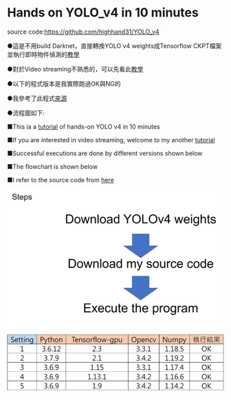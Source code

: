 # Hands on YOLO_v4 in 10 minutes

source code:https://github.com/highhand31/YOLO_v4

●這是不用build Darknet，直接轉換YOLO v4 weights成Tensorflow CKPT檔案並執行即時物件偵測的[教學](https://youtu.be/C9PKhIlZTYk)

●對於Video streaming不熟悉的，可以先看此[教學](https://www.youtube.com/watch?v=96o4QcuVU4U)

●以下的程式版本是我實際跑過OK與NG的

●我參考了此程式[來源](https://github.com/rrddcc/YOLOv4_tensorflow)

●流程圖如下:

■This ia a [tutorial](https://youtu.be/C9PKhIlZTYk) of hands-on YOLO v4 in 10 minutes

■If you are interested in video streaming, welcome to my another [tutorial](https://www.youtube.com/watch?v=96o4QcuVU4U)

■Successful executions are done by different versions shown below

■The flowchart is shown below

■I refer to the source code from [here](https://github.com/rrddcc/YOLOv4_tensorflow)







![flowchart](flowchart.jpg)
![verification](version_test_2.jpg)
